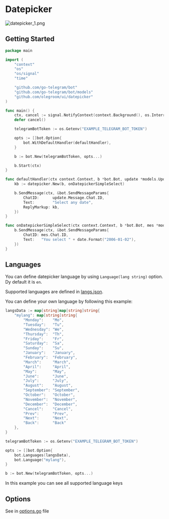 # Datepicker

![datepicker_1.png](datepicker.png)

## Getting Started

```go
package main

import (
	"context"
	"os"
	"os/signal"
	"time"

	"github.com/go-telegram/bot"
	"github.com/go-telegram/bot/models"
	"github.com/olegroom/ui/datepicker"
)

func main() {
	ctx, cancel := signal.NotifyContext(context.Background(), os.Interrupt)
	defer cancel()

	telegramBotToken := os.Getenv("EXAMPLE_TELEGRAM_BOT_TOKEN")

	opts := []bot.Option{
		bot.WithDefaultHandler(defaultHandler),
	}

	b := bot.New(telegramBotToken, opts...)

	b.Start(ctx)
}

func defaultHandler(ctx context.Context, b *bot.Bot, update *models.Update) {
	kb := datepicker.New(b, onDatepickerSimpleSelect)

	b.SendMessage(ctx, &bot.SendMessageParams{
		ChatID:      update.Message.Chat.ID,
		Text:        "Select any date",
		ReplyMarkup: kb,
	})
}

func onDatepickerSimpleSelect(ctx context.Context, b *bot.Bot, mes *models.Message, date time.Time) {
	b.SendMessage(ctx, &bot.SendMessageParams{
		ChatID: mes.Chat.ID,
		Text:   "You select " + date.Format("2006-01-02"),
	})
}
```

## Languages

You can define datepicker language by using `Language(lang string)` option. Dy default it is `en`.

Supported languages are defined in [langs.json](langs.json).

You can define your own language by following this example:

```go
langsData := map[string]map[string]string{
    "mylang": map[string]string{
        "Monday":    "Mo",
        "Tuesday":   "Tu",
        "Wednesday": "We",
        "Thursday":  "Th",
        "Friday":    "Fr",
        "Saturday":  "Sa",
        "Sunday":    "Su",
        "January":   "January",
        "February":  "February",
        "March":     "March",
        "April":     "April",
        "May":       "May",
        "June":      "June",
        "July":      "July",
        "August":    "August",
        "September": "September",
        "October":   "October",
        "November":  "November",
        "December":  "December",
        "Cancel":    "Cancel",
        "Prev":      "Prev",
        "Next":      "Next",
        "Back":      "Back"
    },
}

telegramBotToken := os.Getenv("EXAMPLE_TELEGRAM_BOT_TOKEN")

opts := []bot.Option{
    bot.Languages(langsData),
    bot.Language("mylang"),
}

b := bot.New(telegramBotToken, opts...)
```

In this example you can see all supported language keys

## Options

See in [options.go](options.go) file 
